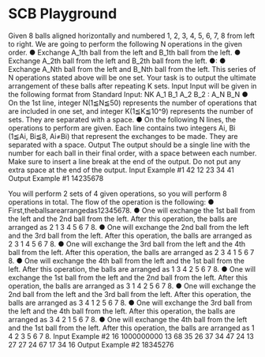 # SCB Playground

Given 8 balls aligned horizontally and numbered 1, 2, 3, 4, 5, 6, 7, 8 from left to right. We are going to perform the following N operations in the given order.
● Exchange A_1th ball from the left and B_1th ball from the left.
● Exchange A_2th ball from the left and B_2th ball from the left. ●:
● Exchange A_Nth ball from the left and B_Nth ball from the left.
This series of N operations stated above will be one set.
Your task is to output the ultimate arrangement of these balls after repeating K sets.
Input
Input will be given in the following format from Standard Input: NK
A_1 B_1
A_2 B_2
:
A_N B_N
● On the 1st line, integer N(1≦N≦50) represents the number of operations that are included in one set, and integer K(1≦K≦10^9) represents the number of sets. They are separated with a space.
● On the following N lines, the operations to perform are given. Each line contains two integers Ai, Bi (1≦Ai, Bi≦8, Ai≠Bi) that represent the exchanges to be made. They are separated with a space.
Output
The output should be a single line with the number for each ball in their final order, with a space between each number.
Make sure to insert a line break at the end of the output.
Do not put any extra space at the end of the output.
Input Example #1
42 12 23 34 41
Output Example #1
14235678

You will perform 2 sets of 4 given operations, so you will perform 8 operations in total. The flow of the operation is the following:
● First,theballsarearrangedas12345678.
● One will exchange the 1st ball from the left and the 2nd ball from the left. After this operation, the
balls are arranged as 2 1 3 4 5 6 7 8.
● One will exchange the 2nd ball from the left and the 3rd ball from the left. After this operation, the
balls are arranged as 2 3 1 4 5 6 7 8.
● One will exchange the 3rd ball from the left and the 4th ball from the left. After this operation, the
balls are arranged as 2 3 4 1 5 6 7 8.
● One will exchange the 4th ball from the left and the 1st ball from the left. After this operation, the
balls are arranged as 1 3 4 2 5 6 7 8.
● One will exchange the 1st ball from the left and the 2nd ball from the left. After this operation, the
balls are arranged as 3 1 4 2 5 6 7 8.
● One will exchange the 2nd ball from the left and the 3rd ball from the left. After this operation, the
balls are arranged as 3 4 1 2 5 6 7 8.
● One will exchange the 3rd ball from the left and the 4th ball from the left. After this operation, the
balls are arranged as 3 4 2 1 5 6 7 8.
● One will exchange the 4th ball from the left and the 1st ball from the left. After this operation, the
balls are arranged as 1 4 2 3 5 6 7 8.
Input Example #2
16 1000000000 13
68
35
26 37 34 47 24 13 27 27 24 67 17 34 16
Output Example #2
18345276
